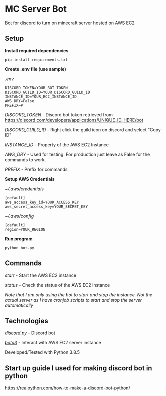 # MC Server Bot

Bot for discord to turn on minecraft server hosted on AWS EC2

## Setup

**Install required dependencies**

```
pip install requirements.txt
```

**Create .env file (use sample)**

*.env*

```
DISCORD_TOKEN=YOUR_BOT_TOKEN
DISCORD_GUILD_ID=YOUR_DISCORD_GUILD_ID
INSTANCE_ID=YOUR_EC2_INSTANCE_ID
AWS_DRY=False
PREFIX=#
```

*DISCORD_TOKEN* - Discord bot token retrieved from https://discord.com/developers/applications/UNIQUE_ID_HERE/bot

*DISCORD_GUILD_ID* - Right click the guild icon on discord and select "Copy ID"

*INSTANCE_ID* - Property of the AWS EC2 Instance

*AWS_DRY* - Used for testing. For production just leave as False for the commands to work.

*PREFIX* - Prefix for commands


**Setup AWS Credentials**

*~/.aws/credentials*

```
[default]
aws_access_key_id=YOUR_ACCESS_KEY
aws_secret_access_key=YOUR_SECRET_KEY
```

*~/.aws/config*

```
[default]
region=YOUR_REGION
```

**Run program**

```
python bot.py
```

## Commands

*start* - Start the AWS EC2 instance

*status* - Check the status of the AWS EC2 instance

*Note that I am only using the bot to start and stop the instance. Not the actual server as I have cronjob scripts to start and stop the server automatically*


## Technologies

*[discord.py](https://discordpy.readthedocs.io/en/stable/)* - Discord bot

*[boto3](https://boto3.amazonaws.com/v1/documentation/api/latest/index.html)* - Interact with AWS EC2 server instance

Developed/Tested with Python 3.8.5



## Start up guide I used for making discord bot in python

https://realpython.com/how-to-make-a-discord-bot-python/